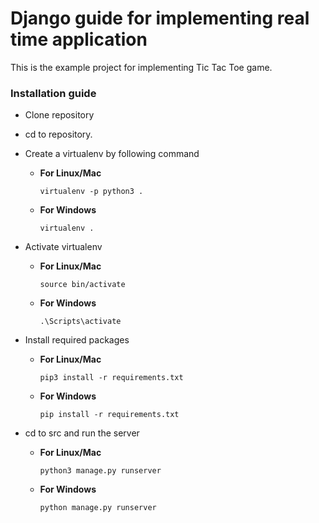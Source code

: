 # Django guide for implementing real time application

This is the example project for implementing Tic Tac Toe game. 




### Installation guide
- Clone repository



- cd to repository.

- Create a virtualenv by following command
	- **For Linux/Mac**
	
		`
		virtualenv -p python3 .
		`

	- **For Windows**

		`
			virtualenv .
		`

- Activate virtualenv

	- **For Linux/Mac**
	
		`
			source bin/activate
		`

	- **For Windows**

		`
			.\Scripts\activate
		`

- Install required packages

	- **For Linux/Mac**
		
		`
			pip3 install -r requirements.txt
		`

	- **For Windows**

		`
			pip install -r requirements.txt
		`

- cd to src and run the server
	
	- **For Linux/Mac**
		
		`
			python3 manage.py runserver
		`

	- **For Windows**

		`
			python manage.py runserver
		`
